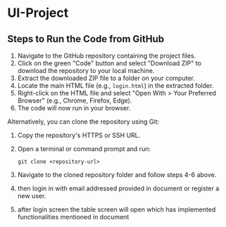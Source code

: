 # UI-Project

## Steps to Run the Code from GitHub

1. Navigate to the GitHub repository containing the project files.
2. Click on the green "Code" button and select "Download ZIP" to download the repository to your local machine.
3. Extract the downloaded ZIP file to a folder on your computer.
4. Locate the main HTML file (e.g., `login.html`) in the extracted folder.
5. Right-click on the HTML file and select "Open With > Your Preferred Browser" (e.g., Chrome, Firefox, Edge).
6. The code will now run in your browser.

Alternatively, you can clone the repository using Git:
1. Copy the repository's HTTPS or SSH URL.
2. Open a terminal or command prompt and run:
    ```
    git clone <repository-url>
    ```
3. Navigate to the cloned repository folder and follow steps 4-6 above.

4. then login in with email addressed provided in document or register a new user.
5. after login screen the table screen will open which has implemented functionalities mentioned in document
